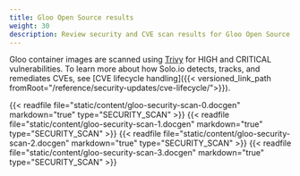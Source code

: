 ```yaml
---
title: Gloo Open Source results
weight: 30
description: Review security and CVE scan results for Gloo Open Source. 
---
```


Gloo container images are scanned using [Trivy](https://github.com/aquasecurity/trivy) for HIGH and CRITICAL vulnerabilities. To learn more about how Solo.io detects, tracks, and remediates CVEs, see [CVE lifecycle handling]({{< versioned_link_path fromRoot="/reference/security-updates/cve-lifecycle/">}}).

{{< readfile file="static/content/gloo-security-scan-0.docgen" markdown="true" type="SECURITY_SCAN" >}}
{{< readfile file="static/content/gloo-security-scan-1.docgen" markdown="true" type="SECURITY_SCAN" >}}
{{< readfile file="static/content/gloo-security-scan-2.docgen" markdown="true" type="SECURITY_SCAN" >}}
{{< readfile file="static/content/gloo-security-scan-3.docgen" markdown="true" type="SECURITY_SCAN" >}}